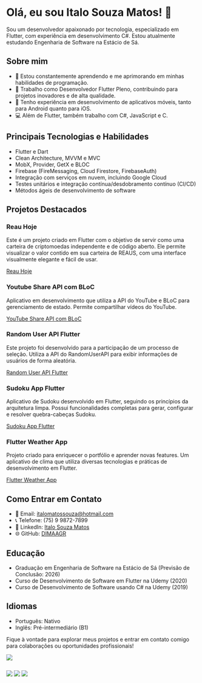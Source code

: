 # Olá, eu sou Italo Souza Matos! 👋

Sou um desenvolvedor apaixonado por tecnologia, especializado em Flutter, com experiência em desenvolvimento C#. Estou atualmente estudando Engenharia de Software na Estácio de Sá.

## Sobre mim
- 🌱 Estou constantemente aprendendo e me aprimorando em minhas habilidades de programação.
- 💼 Trabalho como Desenvolvedor Flutter Pleno, contribuindo para projetos inovadores e de alta qualidade.
- 🚀 Tenho experiência em desenvolvimento de aplicativos móveis, tanto para Android quanto para iOS.
- 💻 Além de Flutter, também trabalho com C#, JavaScript e C.

## Principais Tecnologias e Habilidades
- Flutter e Dart
- Clean Architecture, MVVM e MVC
- MobX, Provider, GetX e BLOC
- Firebase (FireMessaging, Cloud Firestore, FirebaseAuth)
- Integração com serviços em nuvem, incluindo Google Cloud
- Testes unitários e integração contínua/desdobramento contínuo (CI/CD)
- Métodos ágeis de desenvolvimento de software

## Projetos Destacados
### Reau Hoje
Este é um projeto criado em Flutter com o objetivo de servir como uma carteira de criptomoedas independente e de código aberto. Ele permite visualizar o valor contido em sua carteira de REAUS, com uma interface visualmente elegante e fácil de usar.

[Reau Hoje](https://github.com/DIMAAGR/Reau_Hoje)

### Youtube Share API com BLoC
Aplicativo em desenvolvimento que utiliza a API do YouTube e BLoC para gerenciamento de estado. Permite compartilhar vídeos do YouTube.

[YouTube Share API com BLoC](https://github.com/DIMAAGR/youtube_share_api_com_bloc/tree/master)

### Random User API Flutter
Este projeto foi desenvolvido para a participação de um processo de seleção. Utiliza a API do RandomUserAPI para exibir informações de usuários de forma aleatória.

[Random User API Flutter](https://github.com/DIMAAGR/random_user_api_flutter)

### Sudoku App Flutter
Aplicativo de Sudoku desenvolvido em Flutter, seguindo os princípios da arquitetura limpa. Possui funcionalidades completas para gerar, configurar e resolver quebra-cabeças Sudoku.

[Sudoku App Flutter](https://github.com/DIMAAGR/sudoku_app_flutter)

### Flutter Weather App
Projeto criado para enriquecer o portfólio e aprender novas features. Um aplicativo de clima que utiliza diversas tecnologias e práticas de desenvolvimento em Flutter.

[Flutter Weather App](https://github.com/DIMAAGR/flutter_weater_app)

## Como Entrar em Contato
- 📧 Email: italomatossouza@hotmail.com
- 📞 Telefone: (75) 9 9872-7899
- 💼 LinkedIn: [Italo Souza Matos](https://www.linkedin.com/in/italo-matos-969aa4181/)
- 🌐 GitHub: [DIMAAGR](https://github.com/DIMAAGR)

## Educação
- Graduação em Engenharia de Software na Estácio de Sá (Previsão de Conclusão: 2026)
- Curso de Desenvolvimento de Software em Flutter na Udemy (2020)
- Curso de Desenvolvimento de Software usando C# na Udemy (2019)

## Idiomas
- Português: Nativo
- Inglês: Pré-intermediário (B1)

Fique à vontade para explorar meus projetos e entrar em contato comigo para colaborações ou oportunidades profissionais!


<html>
  <body>
    <div>
      <a href="https://github.com/DIMAAGR">
      <img align="center" src="https://github-readme-stats.vercel.app/api?username=DIMAAGR&show_icons=true&theme=onedark" />
    </a>
  </div>
<h3>
  <div>
     <img align="center" src="https://img.shields.io/badge/Flutter-02569B?style=for-the-badge&logo=flutter&logoColor=white"/>
     <img align="center" src="https://img.shields.io/badge/Dart-0175C2?style=for-the-badge&logo=dart&logoColor=white"/>
     <img align="center" src="https://img.shields.io/badge/C%23-239120?style=for-the-badge&logo=c-sharp&logoColor=white"/>  
  </div>
</h3>
  </body>
    </html>
